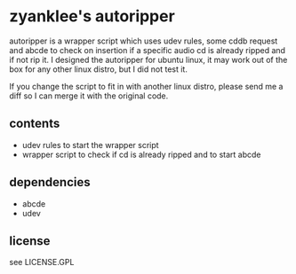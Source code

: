 # zyanklee's autoripper

autoripper is a wrapper script which uses udev rules, some cddb request and abcde
to check on insertion if a specific audio cd is already ripped and if not rip it.
I designed the autoripper for ubuntu linux, it may work out of the box for any other
linux distro, but I did not test it.

If you change the script to fit in with another linux distro, please send me a diff
so I can merge it with the original code.


## contents

 * udev rules to start the wrapper script
 * wrapper script to check if cd is already ripped and to start abcde


## dependencies

 * abcde
 * udev


## license

see LICENSE.GPL
